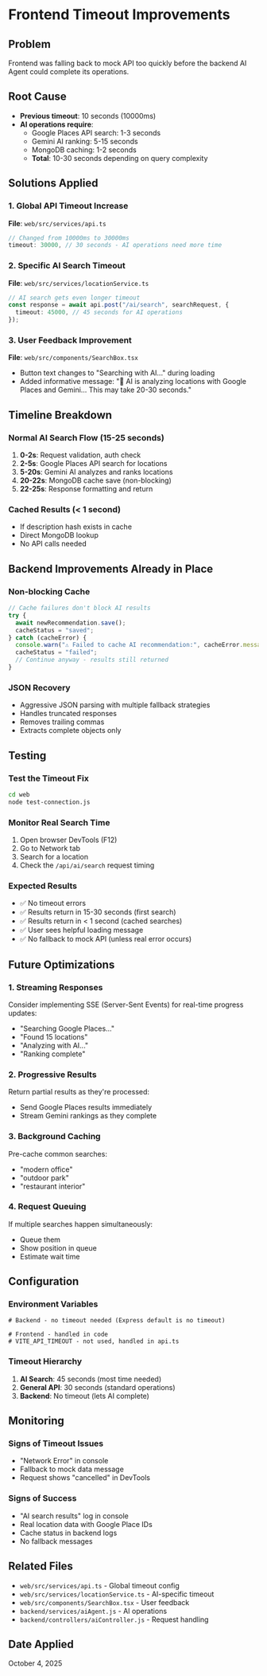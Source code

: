 # Frontend Timeout Improvements

## Problem

Frontend was falling back to mock API too quickly before the backend AI Agent could complete its operations.

## Root Cause

- **Previous timeout**: 10 seconds (10000ms)
- **AI operations require**:
  - Google Places API search: 1-3 seconds
  - Gemini AI ranking: 5-15 seconds
  - MongoDB caching: 1-2 seconds
  - **Total**: 10-30 seconds depending on query complexity

## Solutions Applied

### 1. Global API Timeout Increase

**File**: `web/src/services/api.ts`

```typescript
// Changed from 10000ms to 30000ms
timeout: 30000, // 30 seconds - AI operations need more time
```

### 2. Specific AI Search Timeout

**File**: `web/src/services/locationService.ts`

```typescript
// AI search gets even longer timeout
const response = await api.post("/ai/search", searchRequest, {
  timeout: 45000, // 45 seconds for AI operations
});
```

### 3. User Feedback Improvement

**File**: `web/src/components/SearchBox.tsx`

- Button text changes to "Searching with AI..." during loading
- Added informative message: "🤖 AI is analyzing locations with Google Places and Gemini... This may take 20-30 seconds."

## Timeline Breakdown

### Normal AI Search Flow (15-25 seconds)

1. **0-2s**: Request validation, auth check
2. **2-5s**: Google Places API search for locations
3. **5-20s**: Gemini AI analyzes and ranks locations
4. **20-22s**: MongoDB cache save (non-blocking)
5. **22-25s**: Response formatting and return

### Cached Results (< 1 second)

- If description hash exists in cache
- Direct MongoDB lookup
- No API calls needed

## Backend Improvements Already in Place

### Non-blocking Cache

```javascript
// Cache failures don't block AI results
try {
  await newRecommendation.save();
  cacheStatus = "saved";
} catch (cacheError) {
  console.warn("⚠️ Failed to cache AI recommendation:", cacheError.message);
  cacheStatus = "failed";
  // Continue anyway - results still returned
}
```

### JSON Recovery

- Aggressive JSON parsing with multiple fallback strategies
- Handles truncated responses
- Removes trailing commas
- Extracts complete objects only

## Testing

### Test the Timeout Fix

```bash
cd web
node test-connection.js
```

### Monitor Real Search Time

1. Open browser DevTools (F12)
2. Go to Network tab
3. Search for a location
4. Check the `/api/ai/search` request timing

### Expected Results

- ✅ No timeout errors
- ✅ Results return in 15-30 seconds (first search)
- ✅ Results return in < 1 second (cached searches)
- ✅ User sees helpful loading message
- ✅ No fallback to mock API (unless real error occurs)

## Future Optimizations

### 1. Streaming Responses

Consider implementing SSE (Server-Sent Events) for real-time progress updates:

- "Searching Google Places..."
- "Found 15 locations"
- "Analyzing with AI..."
- "Ranking complete"

### 2. Progressive Results

Return partial results as they're processed:

- Send Google Places results immediately
- Stream Gemini rankings as they complete

### 3. Background Caching

Pre-cache common searches:

- "modern office"
- "outdoor park"
- "restaurant interior"

### 4. Request Queuing

If multiple searches happen simultaneously:

- Queue them
- Show position in queue
- Estimate wait time

## Configuration

### Environment Variables

```env
# Backend - no timeout needed (Express default is no timeout)

# Frontend - handled in code
# VITE_API_TIMEOUT - not used, handled in api.ts
```

### Timeout Hierarchy

1. **AI Search**: 45 seconds (most time needed)
2. **General API**: 30 seconds (standard operations)
3. **Backend**: No timeout (lets AI complete)

## Monitoring

### Signs of Timeout Issues

- "Network Error" in console
- Fallback to mock data message
- Request shows "cancelled" in DevTools

### Signs of Success

- "AI search results" log in console
- Real location data with Google Place IDs
- Cache status in backend logs
- No fallback messages

## Related Files

- `web/src/services/api.ts` - Global timeout config
- `web/src/services/locationService.ts` - AI-specific timeout
- `web/src/components/SearchBox.tsx` - User feedback
- `backend/services/aiAgent.js` - AI operations
- `backend/controllers/aiController.js` - Request handling

## Date Applied

October 4, 2025

